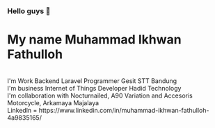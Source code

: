 ### Hello guys 👋
# My name Muhammad Ikhwan Fathulloh
<br>
I'm Work Backend Laravel Programmer Gesit STT Bandung
<br>
I'm business Internet of Things Developer Hadid Technology
<br>
I'm collaboration with Nocturnailed, A90 Variation and Accesoris Motorcycle, Arkamaya Majalaya 
<br>
Linkedln = https://www.linkedin.com/in/muhammad-ikhwan-fathulloh-4a9835165/

